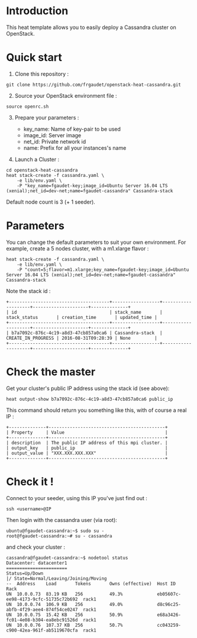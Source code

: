 # Introduction

This heat template allows you to easily deploy a Cassandra cluster on OpenStack.

# Quick start
1) Clone this repository :

`git clone https://github.com/frgaudet/openstack-heat-cassandra.git`

2) Source your OpenStack environment file :

`source openrc.sh`

3) Prepare your parameters :

	* key_name: Name of key-pair to be used
	* image_id: Server image
	* net_id: Private network id
	* name: Prefix for all your instances's name

4) Launch a Cluster :

```
cd openstack-heat-cassandra
heat stack-create -f cassandra.yaml \
	-e lib/env.yaml \
	-P "key_name=fgaudet-key;image_id=Ubuntu Server 16.04 LTS (xenial);net_id=dev-net;name=fgaudet-cassandra" Cassandra-stack
```

Default node count is 3 (+ 1 seeder).

# Parameters

You can change the default parameters to suit your own environment. For example, create a 5 nodes cluster, with a m1.xlarge flavor :

```
heat stack-create -f cassandra.yaml \
	-e lib/env.yaml \
	-P "count=5;flavor=m1.xlarge;key_name=fgaudet-key;image_id=Ubuntu Server 16.04 LTS (xenial);net_id=dev-net;name=fgaudet-cassandra" Cassandra-stack
```

Note the stack id :
```
+--------------------------------------+------------------+--------------------+---------------------+--------------+
| id                                   | stack_name       | stack_status       | creation_time       | updated_time |
+--------------------------------------+------------------+--------------------+---------------------+--------------+
| b7a7092c-876c-4c19-a8d3-47cb857a0ca6 | Cassandra-stack  | CREATE_IN_PROGRESS | 2016-08-31T09:28:39 | None         |
+--------------------------------------+------------------+--------------------+---------------------+--------------+
```

# Check the master

Get your cluster's public IP address using the stack id (see above):

`heat output-show b7a7092c-876c-4c19-a8d3-47cb857a0ca6 public_ip`

This command should return you something like this, with of course a real IP :
```
+--------------+--------------------------------------------+
| Property     | Value                                      |
+--------------+--------------------------------------------+
| description  | The public IP address of this mpi cluster. |
| output_key   | public_ip                                  |
| output_value | "XXX.XXX.XXX.XXX"                          |
+--------------+--------------------------------------------+
```

# Check it !

Connect to your seeder, using this IP you've just find out :

`ssh <username>@IP`

Then login with the cassandra user (via root):

```
ubuntu@fgaudet-cassandra:~$ sudo su -
root@fgaudet-cassandra:~# su - cassandra
```

and check your cluster :

```
cassandra@fgaudet-cassandra:~$ nodetool status
Datacenter: datacenter1
=======================
Status=Up/Down
|/ State=Normal/Leaving/Joining/Moving
--  Address    Load       Tokens       Owns (effective)  Host ID                               Rack
UN  10.0.0.73  83.19 KB   256          49.3%             eb05607c-ee98-4173-9cfc-51735c72b692  rack1
UN  10.0.0.74  106.9 KB   256          49.0%             d8c96c25-abfb-4f29-aee4-874f54ce0247  rack1
UN  10.0.0.75  15.42 KB   256          50.9%             e68a3426-fc01-4e08-b304-ea8ebc91526d  rack1
UN  10.0.0.76  107.37 KB  256          50.7%             cc043259-c900-42ea-961f-ab5119670cfa  rack1
```
